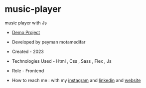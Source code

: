 # music-player
music player with Js



- [Demo Project](https://peymanmotamedifar.github.io/music-player/)

- Developed by peyman motamedifar

- Created - 2023

- Technologies Used - Html , Css , Sass , Flex , Js 


- Role - Frontend

- How to reach me : with my [instagram](https://www.instagram.com/peyman_web) and [linkedin](https://www.linkedin.com/in/peymanmotamedifar) and [website](https://www.peyman-web.ir)
